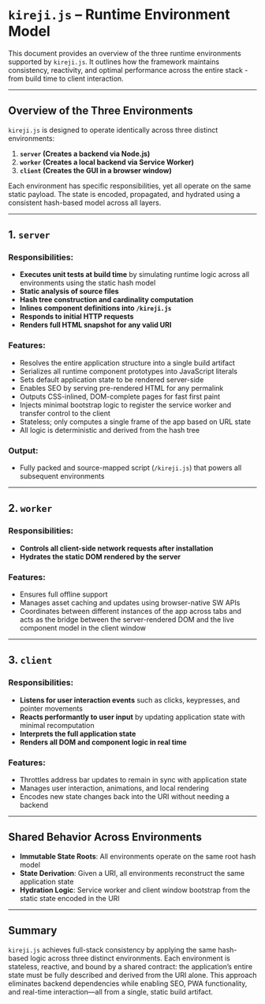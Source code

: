 # `kireji.js` – Runtime Environment Model

This document provides an overview of the three runtime environments supported by `kireji.js`. It outlines how the framework maintains consistency, reactivity, and optimal performance across the entire stack - from build time to client interaction.

---

## Overview of the Three Environments

`kireji.js` is designed to operate identically across three distinct environments:

1. **`server` (Creates a backend via Node.js)**
2. **`worker` (Creates a local backend via Service Worker)**
3. **`client` (Creates the GUI in a browser window)**

Each environment has specific responsibilities, yet all operate on the same static payload. The state is encoded, propagated, and hydrated using a consistent hash-based model across all layers.

---

## 1. `server`

### Responsibilities:

- **Executes unit tests at build time** by simulating runtime logic across all environments using the static hash model
- **Static analysis of source files**
- **Hash tree construction and cardinality computation**
- **Inlines component definitions into `/kireji.js`**
- **Responds to initial HTTP requests**
- **Renders full HTML snapshot for any valid URI**

### Features:

- Resolves the entire application structure into a single build artifact
- Serializes all runtime component prototypes into JavaScript literals
- Sets default application state to be rendered server-side
- Enables SEO by serving pre-rendered HTML for any permalink
- Outputs CSS-inlined, DOM-complete pages for fast first paint
- Injects minimal bootstrap logic to register the service worker and transfer control to the client
- Stateless; only computes a single frame of the app based on URL state
- All logic is deterministic and derived from the hash tree


### Output:

- Fully packed and source-mapped script (`/kireji.js`) that powers all subsequent environments

---

## 2. `worker`

### Responsibilities:

- **Controls all client-side network requests after installation**
- **Hydrates the static DOM rendered by the server**

### Features:

- Ensures full offline support
- Manages asset caching and updates using browser-native SW APIs
- Coordinates between different instances of the app across tabs and acts as the bridge between the server-rendered DOM and the live component model in the client window

---

## 3. `client`

### Responsibilities:

- **Listens for user interaction events** such as clicks, keypresses, and pointer movements
- **Reacts performantly to user input** by updating application state with minimal recomputation
- **Interprets the full application state**
- **Renders all DOM and component logic in real time**

### Features:

- Throttles address bar updates to remain in sync with application state
- Manages user interaction, animations, and local rendering
- Encodes new state changes back into the URI without needing a backend

---

## Shared Behavior Across Environments

- **Immutable State Roots**: All environments operate on the same root hash model
- **State Derivation**: Given a URI, all environments reconstruct the same application state
- **Hydration Logic**: Service worker and client window bootstrap from the static state encoded in the URI

---

## Summary

`kireji.js` achieves full-stack consistency by applying the same hash-based logic across three distinct environments. Each environment is stateless, reactive, and bound by a shared contract: the application’s entire state must be fully described and derived from the URI alone. This approach eliminates backend dependencies while enabling SEO, PWA functionality, and real-time interaction—all from a single, static build artifact.
